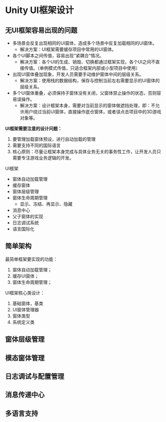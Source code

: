 # Unity UI框架设计



## 无UI框架容易出现的问题

- 多场景会反复出现相同的UI窗体，造成多个场景中反复加载相同的UI窗体。
  - 解决方案：UI框架需要缓存项目中常用的UI窗体。
- 各个UI脚本之间传值，容易出现“紧耦合”情况。
  - 解决方案：各个UI的生成、销毁、切换都通过框架实现，各个UI之间不直接传值。（单例模式传值，只适合框架内部或小型项目中使用）
- 出现UI窗体叠加现象，开发人员需要手动维护窗体中间的层级关系。
  - 解决方案：使用栈的数据结构，保存与控制当前左右需要显示的UI窗体的层级关系。
- 多个UI窗体重叠，必须保持子窗体没有关闭，父窗体禁止操作的状态，否则容易误操作。
  - 解决方案：设计框架本身，需要对当前显示的窗体做遮挡处理，即：不允许用户绕过当前UI窗体，直接操作底仓窗体，或者误点击项目中的3D游戏对象等。

**UI框架需要注意的设计问题：**

1. 要管理加载窗体预设，进行自动加载的管理
2. 需要支持不同的国际语言
3. 核心原则：尽量让框架本身完成与具体业务无关的事务性工作，让开发人员只需要专注游戏业务逻辑的开发。

UI框架

- 窗体自动加载管理
- 缓存窗体
- 窗体层级管理
- 窗体生命周期管理
  - 显示、冻结、再显示、隐藏
- 消息中心
- 父子窗体的实现
- 日志调试系统
- 语言国际化



## 简单架构

最简单框架要实现的功能：

1. 窗体自动加载管理；
2. 缓存UI窗体；
3. 窗体生命周期管理；

UI框架核心类设计：

1. 基础窗体，基类
2. UI窗体管理器
3. 窗体类型
4. 系统定义类



## 窗体层级管理



## 模态窗体管理



## 日志调试与配置管理



## 消息传递中心



## 多语言支持